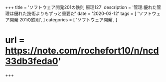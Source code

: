 +++
title = 'ソフトウェア開発201の鉄則 原理127'
description = '管理:優れた管理は優れた技術よりもずっと重要だ'
date = '2020-03-12'
tags = [
    'ソフトウェア開発 201の鉄則',
]
categories = [
    'ソフトウェア開発',
]
# url = https://note.com/rochefort10/n/ncd33db3feda0'
+++
